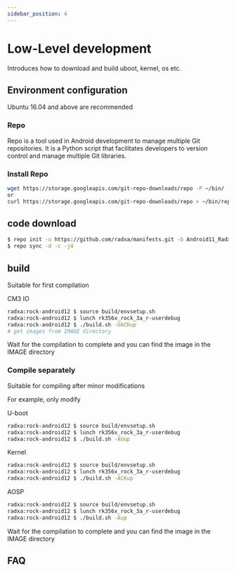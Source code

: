 ```yaml
---
sidebar_position: 4
---
```


# Low-Level development

Introduces how to download and build uboot, kernel, os etc.

## Environment configuration

Ubuntu 16.04 and above are recommended

### Repo

Repo is a tool used in Android development to manage multiple Git repositories. It is a Python script that facilitates developers to version control and manage multiple Git libraries.

### Install Repo

```bash
wget https://storage.googleapis.com/git-repo-downloads/repo -P ~/bin/
or
curl https://storage.googleapis.com/git-repo-downloads/repo > ~/bin/repo
```

## code download

```bash
$ repo init -u https://github.com/radxa/manifests.git -b Android11_Radxa_rk12 -m rockchip-r-release.xml
$ repo sync -d -c -j4
```

## build

Suitable for first compilation

CM3 IO

```bash
radxa:rock-android12 $ source build/envsetup.sh
radxa:rock-android12 $ lunch rk356x_rock_3a_r-userdebug
radxa:rock-android12 $ ./build.sh -UACKup
# get images from IMAGE directory
```

Wait for the compilation to complete and you can find the image in the IMAGE directory

### Compile separately

Suitable for compiling after minor modifications

For example, only modify

U-boot

```bash
radxa:rock-android12 $ source build/envsetup.sh
radxa:rock-android12 $ lunch rk356x_rock_3a_r-userdebug
radxa:rock-android12 $ ./build.sh -AUup
```

Kernel

```bash
radxa:rock-android12 $ source build/envsetup.sh
radxa:rock-android12 $ lunch rk356x_rock_3a_r-userdebug
radxa:rock-android12 $ ./build.sh -ACKup
```

AOSP

```bash
radxa:rock-android12 $ source build/envsetup.sh
radxa:rock-android12 $ lunch rk356x_rock_3a_r-userdebug
radxa:rock-android12 $ ./build.sh -Aup
```

Wait for the compilation to complete and you can find the image in the IMAGE directory

## FAQ
